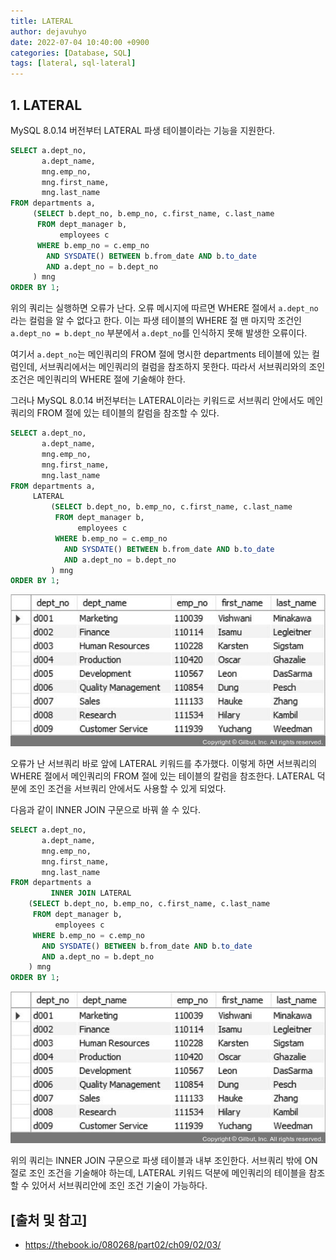 ```yaml
---
title: LATERAL
author: dejavuhyo
date: 2022-07-04 10:40:00 +0900
categories: [Database, SQL]
tags: [lateral, sql-lateral]
---
```


## 1. LATERAL
MySQL 8.0.14 버전부터 LATERAL 파생 테이블이라는 기능을 지원한다.

```sql
SELECT a.dept_no,
       a.dept_name,
       mng.emp_no,
       mng.first_name,
       mng.last_name
FROM departments a,
     (SELECT b.dept_no, b.emp_no, c.first_name, c.last_name
      FROM dept_manager b,
           employees c
      WHERE b.emp_no = c.emp_no
        AND SYSDATE() BETWEEN b.from_date AND b.to_date
        AND a.dept_no = b.dept_no
     ) mng
ORDER BY 1;
```

위의 쿼리는 실행하면 오류가 난다. 오류 메시지에 따르면 WHERE 절에서 `a.dept_no`라는 컬럼을 알 수 없다고 한다. 이는 파생 테이블의 WHERE 절 맨 마지막 조건인 `a.dept_no = b.dept_no` 부분에서 `a.dept_no`를 인식하지 못해 발생한 오류이다.

여기서 `a.dept_no`는 메인쿼리의 FROM 절에 명시한 departments 테이블에 있는 컬럼인데, 서브쿼리에서는 메인쿼리의 컬럼을 참조하지 못한다. 따라서 서브쿼리와의 조인 조건은 메인쿼리의 WHERE 절에 기술해야 한다.

그러나 MySQL 8.0.14 버전부터는 LATERAL이라는 키워드로 서브쿼리 안에서도 메인쿼리의 FROM 절에 있는 테이블의 칼럼을 참조할 수 있다.

```sql
SELECT a.dept_no,
       a.dept_name,
       mng.emp_no,
       mng.first_name,
       mng.last_name
FROM departments a,
     LATERAL
         (SELECT b.dept_no, b.emp_no, c.first_name, c.last_name
          FROM dept_manager b,
               employees c
          WHERE b.emp_no = c.emp_no
            AND SYSDATE() BETWEEN b.from_date AND b.to_date
            AND a.dept_no = b.dept_no
         ) mng
ORDER BY 1;
```

![lateral-result](/assets/img/2022-07-04-lateral/lateral-result.jpg)

오류가 난 서브쿼리 바로 앞에 LATERAL 키워드를 추가했다. 이렇게 하면 서브쿼리의 WHERE 절에서 메인쿼리의 FROM 절에 있는 테이블의 칼럼을 참조한다. LATERAL 덕분에 조인 조건을 서브쿼리 안에서도 사용할 수 있게 되었다.

다음과 같이 INNER JOIN 구문으로 바꿔 쓸 수 있다.

```sql
SELECT a.dept_no,
       a.dept_name,
       mng.emp_no,
       mng.first_name,
       mng.last_name
FROM departments a
         INNER JOIN LATERAL
    (SELECT b.dept_no, b.emp_no, c.first_name, c.last_name
     FROM dept_manager b,
          employees c
     WHERE b.emp_no = c.emp_no
       AND SYSDATE() BETWEEN b.from_date AND b.to_date
       AND a.dept_no = b.dept_no
    ) mng
ORDER BY 1;
```

![inner-join-result](/assets/img/2022-07-04-lateral/inner-join-result.jpg)

위의 쿼리는 INNER JOIN 구문으로 파생 테이블과 내부 조인한다. 서브쿼리 밖에 ON 절로 조인 조건을 기술해야 하는데, LATERAL 키워드 덕분에 메인쿼리의 테이블을 참조할 수 있어서 서브쿼리안에 조인 조건 기술이 가능하다.

## [출처 및 참고]
* <https://thebook.io/080268/part02/ch09/02/03/>
